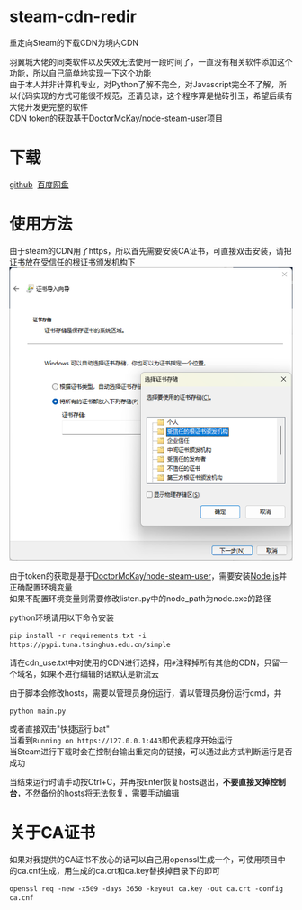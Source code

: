 # steam-cdn-redir
重定向Steam的下载CDN为境内CDN


羽翼城大佬的同类软件以及失效无法使用一段时间了，一直没有相关软件添加这个功能，所以自己简单地实现一下这个功能  
由于本人并非计算机专业，对Python了解不完全，对Javascript完全不了解，所以代码实现的方式可能很不规范，还请见谅，这个程序算是抛砖引玉，希望后续有大佬开发更完整的软件  
CDN token的获取基于[DoctorMcKay/node-steam-user](https://github.com/DoctorMcKay/node-steam-user)项目


# 下载
[github](https://github.com/FrankeyLing/steam-cdn-redir/releases/download/0.1/steam_cdn_redir.zip)&nbsp;&nbsp;[百度网盘](https://pan.baidu.com/s/1nEKiza4AakPI2p-39t2ylg?pwd=7ypx)

# 使用方法
由于steam的CDN用了https，所以首先需要安装CA证书，可直接双击安装，请把证书放在受信任的根证书颁发机构下  
![受信任的根证书颁发机构](readme_images/crt.png)

由于token的获取是基于[DoctorMcKay/node-steam-user](https://github.com/DoctorMcKay/node-steam-user)，需要安装[Node.js](https://nodejs.org/en/download)并正确配置环境变量  
如果不配置环境变量则需要修改listen.py中的node_path为node.exe的路径


python环境请用以下命令安装
```
pip install -r requirements.txt -i https://pypi.tuna.tsinghua.edu.cn/simple
```

请在cdn_use.txt中对使用的CDN进行选择，用`#`注释掉所有其他的CDN，只留一个域名，如果不进行编辑的话默认是新流云


由于脚本会修改hosts，需要以管理员身份运行，请以管理员身份运行cmd，并
```
python main.py
```
或者直接双击"快捷运行.bat"  
当看到`Running on https://127.0.0.1:443`即代表程序开始运行  
当Steam进行下载时会在控制台输出重定向的链接，可以通过此方式判断运行是否成功


当结束运行时请手动按Ctrl+C，并再按Enter恢复hosts退出，**不要直接叉掉控制台**，不然备份的hosts将无法恢复，需要手动编辑


# 关于CA证书
如果对我提供的CA证书不放心的话可以自己用openssl生成一个，可使用项目中的ca.cnf生成，用生成的ca.crt和ca.key替换掉目录下的即可  
```
openssl req -new -x509 -days 3650 -keyout ca.key -out ca.crt -config ca.cnf
```

